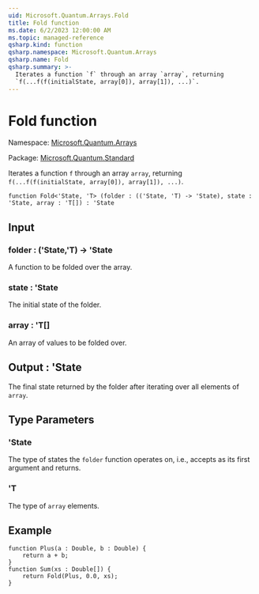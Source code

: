 ```yaml
---
uid: Microsoft.Quantum.Arrays.Fold
title: Fold function
ms.date: 6/2/2023 12:00:00 AM
ms.topic: managed-reference
qsharp.kind: function
qsharp.namespace: Microsoft.Quantum.Arrays
qsharp.name: Fold
qsharp.summary: >-
  Iterates a function `f` through an array `array`, returning
  `f(...f(f(initialState, array[0]), array[1]), ...)`.
---
```


# Fold function

Namespace: [Microsoft.Quantum.Arrays](xref:Microsoft.Quantum.Arrays)

Package: [Microsoft.Quantum.Standard](https://nuget.org/packages/Microsoft.Quantum.Standard)


Iterates a function `f` through an array `array`, returning`f(...f(f(initialState, array[0]), array[1]), ...)`.

```qsharp
function Fold<'State, 'T> (folder : (('State, 'T) -> 'State), state : 'State, array : 'T[]) : 'State
```


## Input

### folder : ('State,'T) -> 'State

A function to be folded over the array.


### state : 'State

The initial state of the folder.


### array : 'T[]

An array of values to be folded over.



## Output : 'State

The final state returned by the folder after iterating overall elements of `array`.

## Type Parameters

### 'State

The type of states the `folder` function operates on, i.e., accepts as its firstargument and returns.
### 'T

The type of `array` elements.

## Example

```qsharpfunction Plus(a : Double, b : Double) {    return a + b;}function Sum(xs : Double[]) {    return Fold(Plus, 0.0, xs);}```